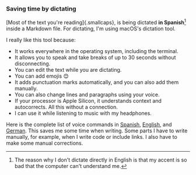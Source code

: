 ### Saving time by dictating
[Most of the text you're reading]{.smallcaps}, is being dictated **in Spanish**[^221] inside a Markdown file. For dictating, I'm using macOS's dictation tool.

[^221]: The reason why I don't dictate directly in English is that my accent is so bad that the computer can't understand me.

I really like this tool because:

- It works everywhere in the operating system, including the terminal.
- It allows you to speak and take breaks of up to 30 seconds without disconnecting.
- You can edit the text while you are dictating.
- You can add emojis 😊
- It adds punctuation marks automatically, and you can also add them manually.
- You can also change lines and paragraphs using your voice.
- If your processor is Apple Silicon, it understands context and autocorrects. All this without a connection.
- I can use it while listening to music with my headphones.

Here is the complete list of voice commands in [Spanish](https://support.apple.com/es-es/guide/mac-help/mh40695/14.0/mac/14.0), [English](https://support.apple.com/en-gb/guide/mac-help/mh40695/14.0/mac/14.0), and [German](https://support.apple.com/de-de/guide/mac-help/mh40695/14.0/mac/14.0). This saves me some time when writing. Some parts I have to write manually, for example, when I write code or include links. I also have to make some manual corrections.

